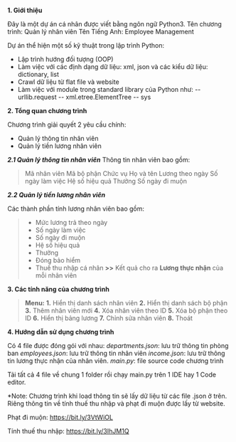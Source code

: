 __1. Giới thiệu__

Đây là một dự án cá nhân được viết bằng ngôn ngữ Python3.
Tên chương trình: Quản lý nhân viên
Tên Tiếng Anh: Employee Management

Dự án thể hiện một số kỹ thuật trong lập trình Python:
- Lập trình hướng đối tượng (OOP)
- Làm việc với các định dạng dữ liệu: xml, json
và các kiểu dữ liệu: dictionary, list
- Crawl dữ liệu từ flat file và website 
- Làm việc với module trong standard library của Python như:
-- urllib.request
-- xml.etree.ElementTree
-- sys

__2. Tổng quan chương trình__

Chương trình giải quyết 2 yêu cầu chính:
- Quản lý thông tin nhân viên
- Quản lý tiền lương nhân viên

___2.1 Quản lý thông tin nhân viên___
Thông tin nhân viên bao gồm:
>Mã nhân viên
Mã bộ phận
Chức vụ
Họ và tên
Lương theo ngày
Số ngày làm việc
Hệ số hiệu quả
Thưởng
Số ngày đi muộn
>

___2.2 Quản lý tiền lương nhân viên___

Các thành phần tính lương nhân viên bao gồm:
>- Mức lương trả theo ngày
>- Số ngày làm việc
>- Số ngày đi muộn
>- Hệ số hiệu quả
>- Thưởng
>- Đóng bảo hiểm
>- Thuế thu nhập cá nhân
>**>>** Kết quả cho ra **Lương thực nhận** của mỗi nhân viên

__3. Các tính năng của chương trình__

>**Menu:**
>**1.** Hiển thị danh sách nhân viên
>**2.** Hiển thị danh sách bộ phận
>**3.** Thêm nhân viên mới
>**4.** Xóa nhân viên theo ID
>**5.** Xóa bộ phận theo ID
>**6.** Hiển thị bảng lương
>**7.** Chỉnh sửa nhân viên
>**8.** Thoát

__4. Hướng dẫn sử dụng chương trình__

Có 4 file được đóng gói với nhau:
_departments.json_: lưu trữ thông tin phòng ban
_employees.json_: lưu trữ thông tin nhân viên
_income.json_: lưu trữ thông tin lương thực nhận của nhân viên.
_main.py_: file source code chương trình

Tải tất cả 4 file về chung 1 folder rồi chạy main.py trên 1 IDE hay 1 Code editor.

*Note: Chương trình khi load thông tin sẽ lấy dữ liệu từ các file .json ở trên.
Riêng thông tin về tính thuế thu nhập và phạt đi muộn được lấy từ website.

Phạt đi muộn: https://bit.ly/3VtWiOL

Tính thuế thu nhập: https://bit.ly/3IhJM1Q 

